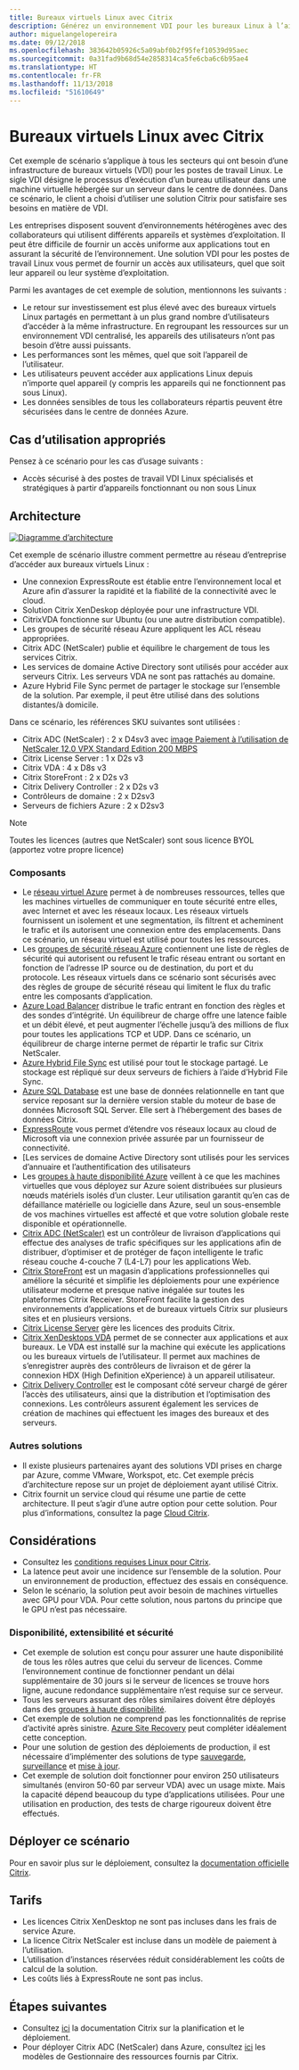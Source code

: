 ```yaml
---
title: Bureaux virtuels Linux avec Citrix
description: Générez un environnement VDI pour les bureaux Linux à l’aide de Citrix sur Azure.
author: miguelangelopereira
ms.date: 09/12/2018
ms.openlocfilehash: 383642b05926c5a09abf0b2f95fef10539d95aec
ms.sourcegitcommit: 0a31fad9b68d54e2858314ca5fe6cba6c6b95ae4
ms.translationtype: HT
ms.contentlocale: fr-FR
ms.lasthandoff: 11/13/2018
ms.locfileid: "51610649"
---
```

# <a name="linux-virtual-desktops-with-citrix"></a>Bureaux virtuels Linux avec Citrix

Cet exemple de scénario s’applique à tous les secteurs qui ont besoin d’une infrastructure de bureaux virtuels (VDI) pour les postes de travail Linux. Le sigle VDI désigne le processus d’exécution d’un bureau utilisateur dans une machine virtuelle hébergée sur un serveur dans le centre de données. Dans ce scénario, le client a choisi d’utiliser une solution Citrix pour satisfaire ses besoins en matière de VDI.

Les entreprises disposent souvent d’environnements hétérogènes avec des collaborateurs qui utilisent différents appareils et systèmes d’exploitation. Il peut être difficile de fournir un accès uniforme aux applications tout en assurant la sécurité de l’environnement. Une solution VDI pour les postes de travail Linux vous permet de fournir un accès aux utilisateurs, quel que soit leur appareil ou leur système d’exploitation.

Parmi les avantages de cet exemple de solution, mentionnons les suivants :
* Le retour sur investissement est plus élevé avec des bureaux virtuels Linux partagés en permettant à un plus grand nombre d’utilisateurs d’accéder à la même infrastructure. En regroupant les ressources sur un environnement VDI centralisé, les appareils des utilisateurs n’ont pas besoin d’être aussi puissants.
* Les performances sont les mêmes, quel que soit l’appareil de l’utilisateur.
* Les utilisateurs peuvent accéder aux applications Linux depuis n’importe quel appareil (y compris les appareils qui ne fonctionnent pas sous Linux).
* Les données sensibles de tous les collaborateurs répartis peuvent être sécurisées dans le centre de données Azure.

## <a name="relevant-use-cases"></a>Cas d’utilisation appropriés

Pensez à ce scénario pour les cas d’usage suivants :

* Accès sécurisé à des postes de travail VDI Linux spécialisés et stratégiques à partir d’appareils fonctionnant ou non sous Linux

## <a name="architecture"></a>Architecture

[![](./media/azure-citrix-sample-diagram.png "Diagramme d’architecture")](./media/azure-citrix-sample-diagram.png#lightbox)

Cet exemple de scénario illustre comment permettre au réseau d’entreprise d’accéder aux bureaux virtuels Linux :

* Une connexion ExpressRoute est établie entre l’environnement local et Azure afin d’assurer la rapidité et la fiabilité de la connectivité avec le cloud.
* Solution Citrix XenDeskop déployée pour une infrastructure VDI.
* CitrixVDA fonctionne sur Ubuntu (ou une autre distribution compatible).
* Les groupes de sécurité réseau Azure appliquent les ACL réseau appropriées.
* Citrix ADC (NetScaler) publie et équilibre le chargement de tous les services Citrix.
* Les services de domaine Active Directory sont utilisés pour accéder aux serveurs Citrix. Les serveurs VDA ne sont pas rattachés au domaine.
* Azure Hybrid File Sync permet de partager le stockage sur l’ensemble de la solution. Par exemple, il peut être utilisé dans des solutions distantes/à domicile.

Dans ce scénario, les références SKU suivantes sont utilisées :

- Citrix ADC (NetScaler) : 2 x D4sv3 avec [image Paiement à l’utilisation de NetScaler 12.0 VPX Standard Edition 200 MBPS ](https://azuremarketplace.microsoft.com/pt-br/marketplace/apps/citrix.netscalervpx-120?tab=PlansAndPrice)
- Citrix License Server : 1 x D2s v3
- Citrix VDA : 4 x D8s v3
- Citrix StoreFront : 2 x D2s v3
- Citrix Delivery Controller : 2 x D2s v3
- Contrôleurs de domaine : 2 x D2sv3
- Serveurs de fichiers Azure : 2 x D2sv3

> [!NOTE]
> Toutes les licences (autres que NetScaler) sont sous licence BYOL (apportez votre propre licence)

### <a name="components"></a>Composants

- Le [réseau virtuel Azure](/azure/virtual-network/virtual-networks-overview) permet à de nombreuses ressources, telles que les machines virtuelles de communiquer en toute sécurité entre elles, avec Internet et avec les réseaux locaux. Les réseaux virtuels fournissent un isolement et une segmentation, ils filtrent et acheminent le trafic et ils autorisent une connexion entre des emplacements. Dans ce scénario, un réseau virtuel est utilisé pour toutes les ressources.
- Les [groupes de sécurité réseau Azure](/azure/virtual-network/security-overview) contiennent une liste de règles de sécurité qui autorisent ou refusent le trafic réseau entrant ou sortant en fonction de l’adresse IP source ou de destination, du port et du protocole. Les réseaux virtuels dans ce scénario sont sécurisés avec des règles de groupe de sécurité réseau qui limitent le flux du trafic entre les composants d’application.
- [Azure Load Balancer](/azure/application-gateway/overview) distribue le trafic entrant en fonction des règles et des sondes d’intégrité. Un équilibreur de charge offre une latence faible et un débit élevé, et peut augmenter l’échelle jusqu’à des millions de flux pour toutes les applications TCP et UDP. Dans ce scénario, un équilibreur de charge interne permet de répartir le trafic sur Citrix NetScaler.
- [Azure Hybrid File Sync](https://github.com/MicrosoftDocs/azure-docs/edit/master/articles/storage/files/storage-sync-files-planning.md) est utilisé pour tout le stockage partagé. Le stockage est répliqué sur deux serveurs de fichiers à l’aide d’Hybrid File Sync.
- [Azure SQL Database](/azure/sql-database/sql-database-technical-overview) est une base de données relationnelle en tant que service reposant sur la dernière version stable du moteur de base de données Microsoft SQL Server. Elle sert à l’hébergement des bases de données Citrix.
- [ExpressRoute](/azure/expressroute/expressroute-introduction) vous permet d’étendre vos réseaux locaux au cloud de Microsoft via une connexion privée assurée par un fournisseur de connectivité. 
- [Les services de domaine Active Directory sont utilisés pour les services d’annuaire et l’authentification des utilisateurs
- Les [groupes à haute disponibilité Azure](/azure/virtual-machines/windows/tutorial-availability-sets) veillent à ce que les machines virtuelles que vous déployez sur Azure soient distribuées sur plusieurs nœuds matériels isolés d’un cluster. Leur utilisation garantit qu’en cas de défaillance matérielle ou logicielle dans Azure, seul un sous-ensemble de vos machines virtuelles est affecté et que votre solution globale reste disponible et opérationnelle. 
- [Citrix ADC (NetScaler)](https://www.citrix.com/products/citrix-adc) est un contrôleur de livraison d’applications qui effectue des analyses de trafic spécifiques sur les applications afin de distribuer, d’optimiser et de protéger de façon intelligente le trafic réseau couche 4-couche 7 (L4-L7) pour les applications Web. 
- [Citrix StoreFront](https://www.citrix.com/products/citrix-virtual-apps-and-desktops/citrix-storefront.html) est un magasin d’applications professionnelles qui améliore la sécurité et simplifie les déploiements pour une expérience utilisateur moderne et presque native inégalée sur toutes les plateformes Citrix Receiver. StoreFront facilite la gestion des environnements d’applications et de bureaux virtuels Citrix sur plusieurs sites et en plusieurs versions. 
- [Citrix License Server](https://www.citrix.com/buy/licensing/overview.html) gère les licences des produits Citrix.
- [Citrix XenDesktops VDA](https://docs.citrix.com/en-us/citrix-virtual-apps-desktops-service) permet de se connecter aux applications et aux bureaux. Le VDA est installé sur la machine qui exécute les applications ou les bureaux virtuels de l’utilisateur. Il permet aux machines de s’enregistrer auprès des contrôleurs de livraison et de gérer la connexion HDX (High Definition eXperience) à un appareil utilisateur.
- [Citrix Delivery Controller](https://docs.citrix.com/en-us/xenapp-and-xendesktop/7-15-ltsr/manage-deployment/delivery-controllers) est le composant côté serveur chargé de gérer l’accès des utilisateurs, ainsi que la distribution et l’optimisation des connexions. Les contrôleurs assurent également les services de création de machines qui effectuent les images des bureaux et des serveurs.

### <a name="alternatives"></a>Autres solutions

- Il existe plusieurs partenaires ayant des solutions VDI prises en charge par Azure, comme VMware, Workspot, etc. Cet exemple précis d’architecture repose sur un projet de déploiement ayant utilisé Citrix.
- Citrix fournit un service cloud qui résume une partie de cette architecture. Il peut s’agir d’une autre option pour cette solution. Pour plus d’informations, consultez la page [Cloud Citrix](https://www.citrix.com/products/citrix-cloud).

## <a name="considerations"></a>Considérations

- Consultez les [conditions requises Linux pour Citrix](https://docs.citrix.com/en-us/linux-virtual-delivery-agent/current-release/system-requirements).
- La latence peut avoir une incidence sur l’ensemble de la solution. Pour un environnement de production, effectuez des essais en conséquence.
- Selon le scénario, la solution peut avoir besoin de machines virtuelles avec GPU pour VDA. Pour cette solution, nous partons du principe que le GPU n’est pas nécessaire.

### <a name="availability-scalability-and-security"></a>Disponibilité, extensibilité et sécurité

- Cet exemple de solution est conçu pour assurer une haute disponibilité de tous les rôles autres que celui du serveur de licences. Comme l’environnement continue de fonctionner pendant un délai supplémentaire de 30 jours si le serveur de licences se trouve hors ligne, aucune redondance supplémentaire n’est requise sur ce serveur.
- Tous les serveurs assurant des rôles similaires doivent être déployés dans des [groupes à haute disponibilité](/azure/virtual-machines/windows/manage-availability#configure-multiple-virtual-machines-in-an-availability-set-for-redundancy).
- Cet exemple de solution ne comprend pas les fonctionnalités de reprise d’activité après sinistre. [Azure Site Recovery](/azure/site-recovery/site-recovery-overview) peut compléter idéalement cette conception.
- Pour une solution de gestion des déploiements de production, il est nécessaire d’implémenter des solutions de type [sauvegarde](/azure/backup/backup-introduction-to-azure-backup), [surveillance](/azure/monitoring-and-diagnostics/monitoring-overview) et [mise à jour](/azure/automation/automation-update-management).
- Cet exemple de solution doit fonctionner pour environ 250 utilisateurs simultanés (environ 50-60 par serveur VDA) avec un usage mixte. Mais la capacité dépend beaucoup du type d’applications utilisées. Pour une utilisation en production, des tests de charge rigoureux doivent être effectués.

## <a name="deploy-this-scenario"></a>Déployer ce scénario

Pour en savoir plus sur le déploiement, consultez la [documentation officielle Citrix](https://docs.citrix.com/en-us/citrix-virtual-apps-desktops/install-configure.html).

## <a name="pricing"></a>Tarifs

- Les licences Citrix XenDesktop ne sont pas incluses dans les frais de service Azure.
- La licence Citrix NetScaler est incluse dans un modèle de paiement à l’utilisation.
- L’utilisation d’instances réservées réduit considérablement les coûts de calcul de la solution.
- Les coûts liés à ExpressRoute ne sont pas inclus.

## <a name="next-steps"></a>Étapes suivantes

- Consultez [ici](https://docs.citrix.com/en-us/citrix-virtual-apps-desktops/install-configure) la documentation Citrix sur la planification et le déploiement.
- Pour déployer Citrix ADC (NetScaler) dans Azure, consultez [ici](https://github.com/citrix/netscaler-azure-templates) les modèles de Gestionnaire des ressources fournis par Citrix.
